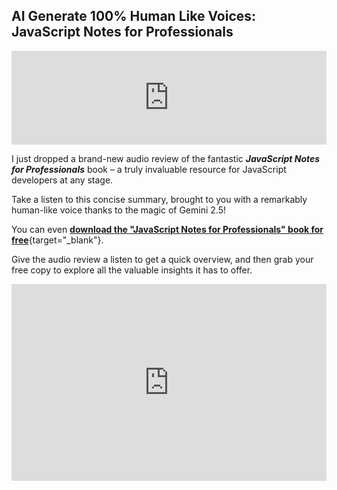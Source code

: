 ## AI Generate 100% Human Like Voices: JavaScript Notes for Professionals


<embed src="https://jmp.sh/220dQ0jn" type="audio/mpeg" controls="true" loop="false" autostart="true" width="100%">



I just dropped a brand-new audio review of the fantastic ***JavaScript Notes for Professionals*** book – a truly invaluable resource for JavaScript developers at any stage.

Take a listen to this concise summary, brought to you with a remarkably human-like voice thanks to the magic of Gemini 2.5!

You can even [**download the "JavaScript Notes for Professionals" book for free**](https://agunechembaekene.wordpress.com/wp-content/uploads/2025/04/javascript-notes-for-professionals.pdf){target="_blank"}.

Give the audio review a listen to get a quick overview, and then grab your free copy to explore all the valuable insights it has to offer.


<iframe width="100%" height="315" src="https://www.youtube.com/embed/DaCPAyCPcMg?si=4C0I-NWRndH3VfiY" title="YouTube video player" frameborder="0" allow="accelerometer; autoplay; clipboard-write; encrypted-media; gyroscope; picture-in-picture; web-share" referrerpolicy="strict-origin-when-cross-origin" allowfullscreen></iframe>
